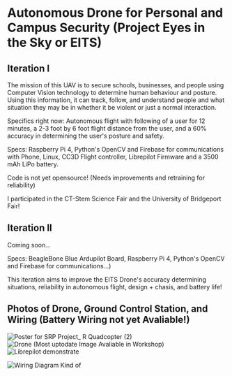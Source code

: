 # Autonomous Drone for Personal and Campus Security (Project Eyes in the Sky or EITS)

## Iteration I

The mission of this UAV is to secure schools, businesses, and people using Computer Vision technology to determine human behaviour and posture. Using this information, it can track, follow, and understand people and what situation they may be in whether it be violent or just a normal interaction.

Specifics right now: Autonomous flight with following of a user for 12 minutes, a 2-3 foot by 6 foot flight distance from the user, and a 60% accuracy in determining the user's posture and safety.

Specs: Raspberry Pi 4, Python's OpenCV and Firebase for communications with Phone, Linux, CC3D Flight controller, Librepilot Firmware and a 3500 mAh LiPo battery.

Code is not yet opensource! (Needs improvements and retraining for reliability)

I participated in the CT-Stem Science Fair and the University of Bridgeport Fair!

## Iteration II

Coming soon... 

Specs: BeagleBone Blue Ardupilot Board, Raspberry Pi 4, Python's OpenCV and Firebase for communications...)

This iteration aims to improve the EITS Drone's accuracy determining situations, reliability in autonomous flight, design + chasis, and battery life!

## Photos of Drone, Ground Control Station, and Wiring (Battery Wiring not yet Avaliable!)

![Poster for SRP Project_ R Quadcopter (2)](https://user-images.githubusercontent.com/50426742/163661082-b77c7119-71cf-416e-9c0c-c374f90bad9b.png)
![Drone (Most uptodate Image Avaliable in Workshop)](https://user-images.githubusercontent.com/50426742/163661087-74c72ea4-dfe9-469e-bb12-50b51c7e6fe2.jpg)
![Librepilot demonstrate](https://user-images.githubusercontent.com/50426742/163661097-f878684b-a13c-4f46-b880-03e2c48a2fcd.PNG)


![Wiring Diagram Kind of](https://user-images.githubusercontent.com/50426742/164979990-171b6978-c23f-4ad7-a6bd-e531f1ddcc91.png)
